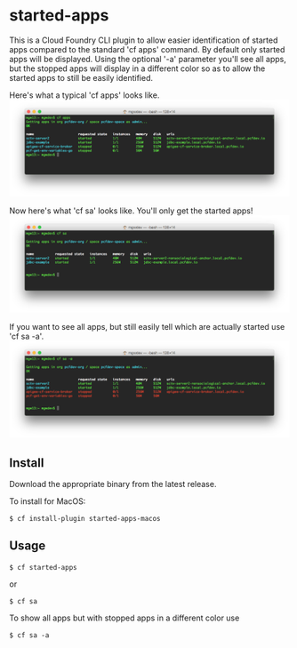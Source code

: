 # started-apps

This is a Cloud Foundry CLI plugin to allow easier identification of started apps compared to the standard 'cf apps' command.  By default only started apps will be displayed.  Using the optional '-a' parameter you'll see all apps, but the stopped apps will display in a different color so as to allow the started apps to still be easily identified.


Here's what a typical 'cf apps' looks like.
![Screenshot](screenshots/classic.png?raw=true)


Now here's what 'cf sa' looks like.  You'll only get the started apps!
![](screenshots/new.png?raw=true)


If you want to see all apps, but still easily tell which are actually started use 'cf sa -a'.
![](screenshots/new_show_all.png?raw=true)


## Install

Download the appropriate binary from the latest release.

To install for MacOS:
```
$ cf install-plugin started-apps-macos
```


## Usage
```
$ cf started-apps
```
 or
 ```
$ cf sa
```

To show all apps but with stopped apps in a different color use
```
$ cf sa -a
```
